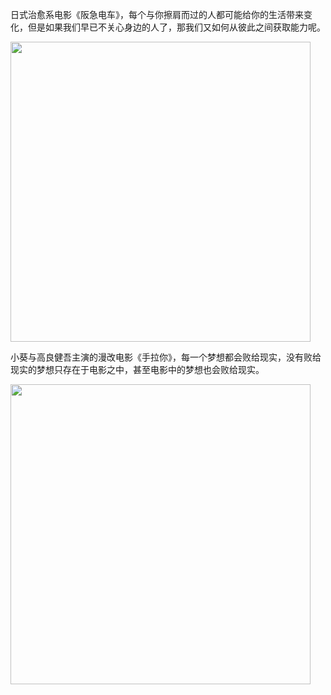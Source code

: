 日式治愈系电影《阪急电车》，每个与你擦肩而过的人都可能给你的生活带来变化，但是如果我们早已不关心身边的人了，那我们又如何从彼此之间获取能力呢。

<img class="img-responsive center-block" src="https://raw.githubusercontent.com/joshua19881228/my_blogs/master/Life_Discovery/Miscellaneous/figures/阪急电车.jpg" alt="" width="480"/>

小葵与高良健吾主演的漫改电影《手拉你》，每一个梦想都会败给现实，没有败给现实的梦想只存在于电影之中，甚至电影中的梦想也会败给现实。

<img class="img-responsive center-block" src="https://raw.githubusercontent.com/joshua19881228/my_blogs/master/Life_Discovery/Miscellaneous/figures/Solanin.jpg" alt="" width="480"/>